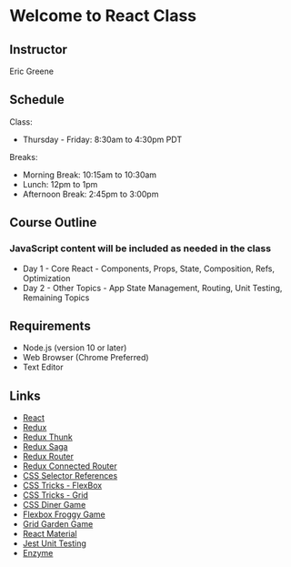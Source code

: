 # Welcome to React Class

## Instructor

Eric Greene

## Schedule

Class:

- Thursday - Friday: 8:30am to 4:30pm PDT

Breaks:

- Morning Break: 10:15am to 10:30am
- Lunch: 12pm to 1pm
- Afternoon Break: 2:45pm to 3:00pm

## Course Outline

### JavaScript content will be included as needed in the class

- Day 1 - Core React - Components, Props, State, Composition, Refs, Optimization
- Day 2 - Other Topics - App State Management, Routing, Unit Testing, Remaining Topics

## Requirements

- Node.js (version 10 or later)
- Web Browser (Chrome Preferred)
- Text Editor

## Links

- [React](https://www.reactjs.org/)
- [Redux](https://redux.js.org/)
- [Redux Thunk](https://github.com/reduxjs/redux-thunk)
- [Redux Saga](https://redux-saga.js.org/)
- [Redux Router](https://reacttraining.com/react-router/)
- [Redux Connected Router](https://github.com/supasate/connected-react-router)
- [CSS Selector References](https://www.w3schools.com/cssref/css_selectors.asp)
- [CSS Tricks - FlexBox](https://css-tricks.com/snippets/css/a-guide-to-flexbox)
- [CSS Tricks - Grid](https://css-tricks.com/snippets/css/complete-guide-grid)
- [CSS Diner Game](https://flukeout.github.io)
- [Flexbox Froggy Game](https://flexboxfroggy.com/)
- [Grid Garden Game](https://cssgridgarden.com/)
- [React Material](https://material-ui.com/)
- [Jest Unit Testing](https://jestjs.io/)
- [Enzyme](https://enzymejs.github.io/enzyme/)